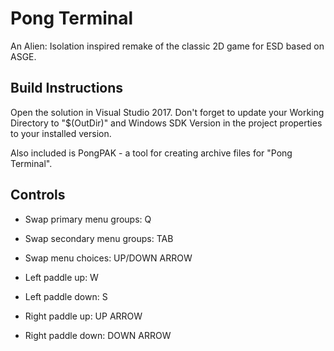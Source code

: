 # Pong Terminal
An Alien: Isolation inspired remake of the classic 2D game for ESD based on ASGE.

## Build Instructions
Open the solution in Visual Studio 2017. Don't forget to update your Working Directory to "$(OutDir)" and Windows SDK Version in the project properties to your installed version.

Also included is PongPAK - a tool for creating archive files for "Pong Terminal".

## Controls
- Swap primary menu groups: Q

- Swap secondary menu groups: TAB

- Swap menu choices: UP/DOWN ARROW



- Left paddle up: W

- Left paddle down: S

- Right paddle up: UP ARROW

- Right paddle down: DOWN ARROW
